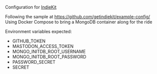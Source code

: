 Configuration for [IndieKit](https://getindiekit.com/)

Following the sample at https://github.com/getindiekit/example-config/
Using Docker Compose to bring a MongoDB container along for the ride

Environment variables expected:
- GITHUB_TOKEN
- MASTODON_ACCESS_TOKEN
- MONGO_INITDB_ROOT_USERNAME
- MONGO_INITDB_ROOT_PASSWORD
- PASSWORD_SECRET
- SECRET
